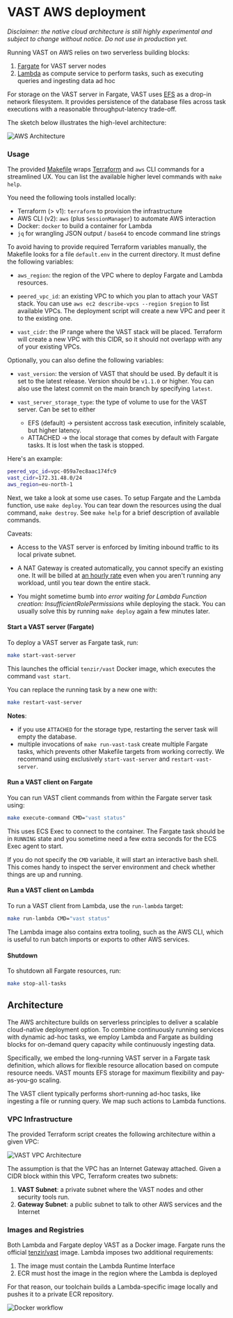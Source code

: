# VAST AWS deployment

*Disclaimer: the native cloud architecture is still highly experimental and
subject to change without notice. Do not use in production yet.*

Running VAST on AWS relies on two serverless building blocks:

1. [Fargate](https://aws.amazon.com/fargate/) for VAST server nodes
2. [Lambda](https://aws.amazon.com/lambda/) as compute service to perform
   tasks, such as executing queries and ingesting data ad hoc

For storage on the VAST server in Fargate, VAST uses
[EFS](https://aws.amazon.com/efs/) as a drop-in network filesystem. It provides
persistence of the database files across task executions with a reasonable
throughput-latency trade-off.

The sketch below illustrates the high-level architecture:

![AWS Architecture](https://user-images.githubusercontent.com/53797/157068659-41d7c9fe-8403-40d0-9cdd-dae66f0bf62e.png)

### Usage

The provided [Makefile](Makefile) wraps [Terraform](https://www.terraform.io/)
and `aws` CLI commands for a streamlined UX. You can list the available higher
level commands with `make help`.

You need the following tools installed locally:

- Terraform (> v1): `terraform` to provision the infrastructure
- AWS CLI (v2): `aws` (plus `SessionManager`) to automate AWS interaction
- Docker: `docker` to build a container for Lambda
- `jq` for wrangling JSON output / `base64` to encode command line strings

To avoid having to provide required Terraform variables manually, the Makefile
looks for a file `default.env` in the current directory. It must define the
following variables:

- `aws_region`: the region of the VPC where to deploy Fargate and Lambda
  resources.

- `peered_vpc_id`: an existing VPC to which you plan to attach your VAST stack. You
  can use `aws ec2 describe-vpcs --region $region` to list available VPCs. The 
  deployment script will create a new VPC and peer it to the existing one.

- `vast_cidr`: the IP range where the VAST stack will be placed. Terraform will 
  create a new VPC with this CIDR, so it should not overlapp with any of your 
  existing VPCs.

Optionally, you can also define the following variables:

- `vast_version`: the version of VAST that should be used. By default it is
  set to the latest release. Version should be `v1.1.0` or higher. You can also 
  use the latest commit on the main branch by specifying `latest`.

- `vast_server_storage_type`: the type of volume to use for the VAST server. Can
  be set to either
  - EFS (default) -> persistent accross task execution, infinitely scalable, but
    higher latency.
  - ATTACHED -> the local storage that comes by default with Fargate tasks. It is
    lost when the task is stopped.

Here's an example:

```bash
peered_vpc_id=vpc-059a7ec8aac174fc9
vast_cidr=172.31.48.0/24
aws_region=eu-north-1
```

Next, we take a look at some use cases. To setup Fargate and the Lambda
function, use `make deploy`. You can tear down the resources using the dual
command, `make destroy`. See `make help` for a brief description of available
commands.

Caveats:

- Access to the VAST server is enforced by limiting inbound traffic to its
  local private subnet.

- A NAT Gateway is created automatically, you cannot specify an existing one.
  It will be billed at [an hourly rate](https://aws.amazon.com/vpc/pricing/)
  even when you aren't running any workload, until you tear down the entire
  stack.

- You might sometime bumb into _error waiting for Lambda Function creation: 
  InsufficientRolePermissions_ while deploying the stack. You can usually
  solve this by running `make deploy` again a few minutes later.


#### Start a VAST server (Fargate)

To deploy a VAST server as Fargate task, run:

```bash
make start-vast-server
```

This launches the official `tenzir/vast` Docker image, which executes the
command `vast start`.

You can replace the running task by a new one with:
```bash
make restart-vast-server
```

**Notes**: 
- if you use `ATTACHED` for the storage type, restarting the server task will 
  empty the database.
- multiple invocations of `make run-vast-task` create multiple Fargate tasks, 
  which prevents other Makefile targets from working correctly. We recommand using 
  exclusively `start-vast-server` and `restart-vast-server`.

#### Run a VAST client on Fargate

You can run VAST client commands from within the Fargate server task using:

```bash
make execute-command CMD="vast status"
```

This uses ECS Exec to connect to the container. The Fargate task should be in
`RUNNING` state and you sometime need a few extra seconds for the ECS Exec
agent to start.

If you do not specify the `CMD` variable, it will start an interactive bash shell. 
This comes handy to inspect the server environment and check whether things are up 
and running.

#### Run a VAST client on Lambda

To run a VAST client from Lambda, use the `run-lambda` target:

```bash
make run-lambda CMD="vast status"
```

The Lambda image also contains extra tooling, such as the AWS CLI, which is
useful to run batch imports or exports to other AWS services.


#### Shutdown

To shutdown all Fargate resources, run:

```bash
make stop-all-tasks
```

## Architecture

The AWS architecture builds on serverless principles to deliver a scalable
cloud-native deployment option. To combine continuously running services with
dynamic ad-hoc tasks, we employ Lambda and Fargate as building blocks for
on-demand query capacity while continuously ingesting data.

Specifically, we embed the long-running VAST server in a Fargate task
definition, which allows for flexible resource allocation based on
compute resource needs. VAST mounts EFS storage for maximum flexibility and
pay-as-you-go scaling.

The VAST client typically performs short-running ad-hoc tasks, like ingesting
a file or running query. We map such actions to Lambda functions.

### VPC Infrastructure

The provided Terraform script creates the following architecture within a given
VPC:

![VAST VPC Architecture](https://user-images.githubusercontent.com/53797/157026500-8845d8bc-59cf-4de2-881e-e82fbd84da26.png)

The assumption is that the VPC has an Internet Gateway attached. Given a CIDR
block within this VPC, Terraform creates two subnets:

1. **VAST Subnet**: a private subnet where the VAST nodes and other security
   tools run.
2. **Gateway Subnet**: a public subnet to talk to other AWS services and the
   Internet

### Images and Registries

Both Lambda and Fargate deploy VAST as a Docker image. Fargate runs the
official [tenzir/vast](https://hub.docker.com/r/tenzir/vast) image. Lambda
imposes two additional requirements:

1. The image must contain the Lambda Runtime Interface
2. ECR must host the image in the region where the Lambda is deployed

For that reason, our toolchain builds a Lambda-specific image locally and
pushes it to a private ECR repository.

![Docker workflow](https://user-images.githubusercontent.com/53797/157065561-82cf8bc6-b314-4439-b66f-c8e3a93e431b.png)
